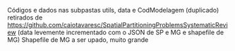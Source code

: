Códigos e dados nas subpastas utils, data e CodModelagem (duplicado) retirados de https://github.com/caiotavaresc/SpatialPartitioningProblemsSystematicReview (data levemente incrementado com o JSON de SP e MG e shapefile de MG)
Shapefile de MG a ser upado, muito grande
